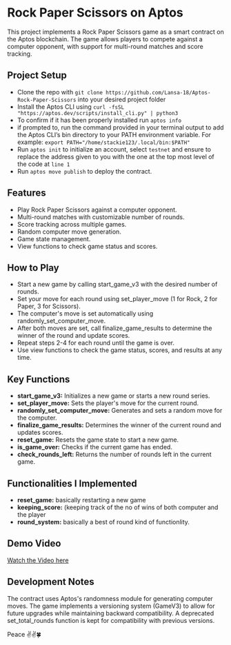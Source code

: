 # Rock Paper Scissors on Aptos
This project implements a Rock Paper Scissors game as a smart contract on the Aptos blockchain. The game allows players to compete against a computer opponent, with support for multi-round matches and score tracking.

## Project Setup
- Clone the repo with ```git clone https://github.com/Lansa-18/Aptos-Rock-Paper-Scissors``` into your desired project folder
- Install the Aptos CLI using ```curl -fsSL "https://aptos.dev/scripts/install_cli.py" | python3```
- To confirm if it has been properly installed run `aptos info`
- if prompted to, run the command provided in your terminal output to add the Aptos CLI’s bin directory to your PATH environment variable. For example:
```export PATH="/home/stackie123/.local/bin:$PATH"```
- Run `aptos init` to initialize an account, select `testnet` and ensure to replace the address given to you with the one at the top most level of the code at `line 1`
- Run `aptos move publish` to deploy the contract.
  
## Features

- Play Rock Paper Scissors against a computer opponent.
- Multi-round matches with customizable number of rounds.
- Score tracking across multiple games.
- Random computer move generation.
- Game state management.
- View functions to check game status and scores.

## How to Play

- Start a new game by calling start_game_v3 with the desired number of rounds.
- Set your move for each round using set_player_move (1 for Rock, 2 for Paper, 3 for Scissors).
- The computer's move is set automatically using randomly_set_computer_move.
- After both moves are set, call finalize_game_results to determine the winner of the round and update scores.
- Repeat steps 2-4 for each round until the game is over.
- Use view functions to check the game status, scores, and results at any time.

## Key Functions

- **start_game_v3:** Initializes a new game or starts a new round series.
- **set_player_move:** Sets the player's move for the current round.
- **randomly_set_computer_move:** Generates and sets a random move for the computer.
- **finalize_game_results:** Determines the winner of the current round and updates scores.
- **reset_game:** Resets the game state to start a new game.
- **is_game_over:** Checks if the current game has ended.
- **check_rounds_left:** Returns the number of rounds left in the current game.

## Functionalities I Implemented
- **reset_game:** basically restarting a new game
- **keeping_score:** (keeping track of the no of wins of both computer and the player
- **round_system:** basically a best of round kind of functionlity.

## Demo Video
[Watch the Video here](https://youtu.be/3mEk993ThQg)

## Development Notes

The contract uses Aptos's randomness module for generating computer moves.
The game implements a versioning system (GameV3) to allow for future upgrades while maintaining backward compatibility.
A deprecated set_total_rounds function is kept for compatibility with previous versions.

Peace ✌️✌️🍀
